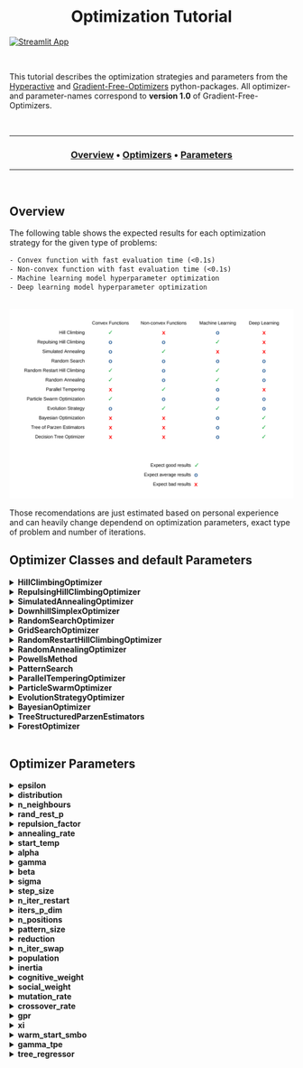 <h1 align="center"> 
  Optimization Tutorial
</h1>

[![Streamlit App](https://static.streamlit.io/badges/streamlit_badge_black_white.svg)](https://share.streamlit.io/SimonBlanke/optimization-tutorial/main/optimization_tutorial/app.py)


<br>

This tutorial describes the optimization strategies and parameters from the [Hyperactive](https://github.com/SimonBlanke/Hyperactive) and [Gradient-Free-Optimizers](https://github.com/SimonBlanke/Gradient-Free-Optimizers) python-packages. All optimizer- and parameter-names correspond to **version 1.0** of Gradient-Free-Optimizers.

<br>

---

<div align="center"><a name="menu"></a>
  <h3>
    <a href="https://github.com/SimonBlanke/optimization-tutorial#overview">Overview</a> •
    <a href="https://github.com/SimonBlanke/optimization-tutorial#optimizer-classes-and-default-parameters">Optimizers</a> •
    <a href="https://github.com/SimonBlanke/optimization-tutorial#optimizer-parameters">Parameters</a>
  </h3>
</div>

---

<br>

## Overview

The following table shows the expected results for each optimization strategy for the given type of problems:

    - Convex function with fast evaluation time (<0.1s)
    - Non-convex function with fast evaluation time (<0.1s)
    - Machine learning model hyperparameter optimization
    - Deep learning model hyperparameter optimization

<p align="center">
  <br>
  <img src="./docs/_images/optimizer_table.png" width="950">
  <br>
</p>
Those recomendations are just estimated based on personal experience and can heavily change dependend on optimization parameters, exact type of problem and number of iterations.


<br>

## Optimizer Classes and default Parameters

<details>
<summary><b> HillClimbingOptimizer</b></summary>
  
<br>
  
---
  
  
Hill climbing is a very basic optimization technique, that explores the search space only localy. It starts at an initial point, which is often chosen randomly and continues to move to positions with a better solution. It has no method against getting stuck in local optima.

**Available parameters:**
  - epsilon=0.05
  - distribution="normal"
  - n_neighbours=3
  - rand_rest_p=0

**Use cases/properties:**
  - Never as a first method of optimization
  - When you have a very good initial point to start from
  - If the search space is very simple and has few local optima or saddle points

---

</details>



<details>
<summary><b> RepulsingHillClimbingOptimizer</b></summary>
  
<br>
  
---
  
**Available parameters:**
  - epsilon=0.05
  - distribution="normal"
  - n_neighbours=3
  - rand_rest_p=0
  - repulsion_factor=3

**Use cases/properties:**
  - When you have a good initial point to start from

---
  
</details>



<details>
<summary><b> SimulatedAnnealingOptimizer</b></summary>

<br>

---
  
Simulated annealing chooses its next possible position similar to hill climbing, but it accepts worse results with a probability that decreases with time:

<p align="center">
  <a href="equation">
    <img src="https://latex.codecogs.com/gif.latex?p%20%3D%20exp%20%5Cleft%20%28%20-%5Cfrac%7B%5CDelta%20f_%7Bnorm%7D%7D%7BT%7D%20%5Cright%20%29">
  </a>
</p>

It simulates a temperature that decreases with each iteration, similar to a material cooling down. The following normalization is used to calculate the probability independent of the metric:

<p align="center">
  <a href="equation">
    <img src="https://latex.codecogs.com/gif.latex?%5CDelta%20f_%7Bnorm%7D%20%3D%20%5Cfrac%7Bf%28y%29%20-%20f%28y%29%7D%7Bf%28y%29%20&plus;%20f%28y%29%7D">
  </a>
</p>


**Available parameters:**
  - epsilon=0.05
  - distribution="normal"
  - n_neighbours=3
  - rand_rest_p=0
  - annealing_rate=0.975
  - start_temp=1

**Use cases/properties:**
- When you have a good initial point to start from, but expect the surrounding search space to be very complex
- Good as a second method of optimization

---
  
</details>



<details>
<summary><b> DownhillSimplexOptimizer</b></summary>
  
<br>

---
  
The downhill simplex optimization works by creating a polytope from n + 1 positions in the search space of n dimensions. This polytope is called a simplex, which
can alter its shape with the following steps:
  - reflecting
  - expanding
  - contracting
  - shrinking



**Available parameters:**
  - alpha=1,
  - gamma=2,
  - beta=0.5
  - sigma=0.5


---
  
</details>



<details>
<summary><b> RandomSearchOptimizer</b></summary>

<br>

---
  
The random search explores by choosing a new position at random after each iteration. Some random search implementations choose a new position within a large hypersphere around the current position. The implementation in hyperactive is purely random across the search space in each step.

**Use cases/properties:**
  - Very good as a first method of optimization or to start exploring the search space
  - For a short optimization run to get an acceptable solution

---
  
</details>



<details>
<summary><b> GridSearchOptimizer</b></summary>

<br>

---
  
The grid-search explores the search space one step at a time following a diagonal grid like structure. It does not take the score from the objective function into account, but follows the grid until the entire search space is explored.

**Available parameters:**
  - step_size=1
  
**Use cases/properties:**
  - Very good as a first method of optimization or to start exploring the search space

---
  
</details>




<details>
<summary><b> RandomRestartHillClimbingOptimizer</b></summary>

<br>

---
  
Random restart hill climbing works by starting a hill climbing search and jumping to a random new position after a number of iterations.

**Available parameters:**
  - epsilon=0.05
  - distribution="normal"
  - n_neighbours=3
  - rand_rest_p=0
  - n_iter_restart=10

**Use cases/properties:**
  - Good as a first method of optimization
  - For a short optimization run to get an acceptable solution

---
  
</details>



<details>
<summary><b> RandomAnnealingOptimizer</b></summary>
  
<br>

---
  
An algorithm that chooses a new position within a large hypersphere around the current position. This hypersphere gets smaller over time.

**Available parameters:**
  - epsilon=0.05
  - distribution="normal"
  - n_neighbours=3
  - rand_rest_p=0.03
  - annealing_rate=0.975
  - start_temp=1

**Use cases/properties:**
  - Disclaimer: I have not seen this algorithm before, but invented it myself. It seems to be a good alternative to the other random algorithms
  - Good as a first method of optimization
  - For a short optimization run to get an acceptable solution

---
  
</details>



<details>
<summary><b> PowellsMethod</b></summary>
  
<br>

---
  
This powell's method implementation works by optimizing each search space dimension at a time with a hill climbing algorithm.

**Available parameters:**
  - iters_p_dim=10

**Use cases/properties:**
  - 

---
  
</details>



<details>
<summary><b> PatternSearch</b></summary>
  
<br>

---
  
The pattern search creates a cross-like pattern that moves its center position to the best surrounding position or shrinks if no better position is available.

**Available parameters:**
  - n_positions=4
  - pattern_size=0.25
  - reduction=0.9

**Use cases/properties:**
  - 

---
  
</details>



<details>
<summary><b> ParallelTemperingOptimizer</b></summary>

<br>

---
  
Parallel Tempering initializes multiple simulated annealing searches with different temperatures and chooses to swap those temperatures with the following probability:


**Available parameters:**
  - population=10
  - n_iter_swap=10
  - rand_rest_p=0

**Use cases/properties:**
  - Not as dependend of a good initial position as simulated annealing
  - If you have enough time for many model evaluations

---
  
</details>



<details>
<summary><b> ParticleSwarmOptimizer</b></summary>

<br>

---
  
Particle swarm optimization works by initializing a number of positions at the same time and moving all of those closer to the best one after each iteration.

**Available parameters:**
  - population=10
  - inertia=0.5
  - cognitive_weight=0.5
  - social_weight=0.5
  - rand_rest_p=0

**Use cases/properties:**
  - If the search space is complex and large
  - If you have enough time for many model evaluations

---
  
</details>



<details>
<summary><b> EvolutionStrategyOptimizer</b></summary>

<br>

---
  
Evolution strategy mutates and combines the best individuals of a population across a number of generations without transforming them into an array of bits (like genetic algorithms) but uses the real values of the positions.

**Available parameters:**
  - population=10
  - mutation_rate=0.7
  - crossover_rate=0.3
  - rand_rest_p=0

**Use cases/properties:**
  - If the search space is very complex and large
  - If you have enough time for many model evaluations

---
  
</details>



<details>
<summary><b> BayesianOptimizer</b></summary>

<br>

---
  
Bayesian optimization chooses new positions by calculating the expected improvement of every position in the search space based on a gaussian process that trains on already evaluated positions.

**Available parameters:**
  - gpr=gaussian_process["gp_nonlinear"]
  - xi=0.03
  - warm_start_smbo=None
  - rand_rest_p=0

**Use cases/properties:**
  - If model evaluations take a long time
  - If you do not want to do many iterations
  - If your search space is not to big

---
  
</details>



<details>
<summary><b> TreeStructuredParzenEstimators</b></summary>

<br>

---
  
Tree of Parzen Estimators also chooses new positions by calculating the expected improvement. It does so by calculating the ratio of probability being among the best positions and the worst positions. Those probabilities are determined with a kernel density estimator, that is trained on alrady evaluated positions.

**Available parameters:**
  - gamma_tpe=0.5
  - warm_start_smbo=None
  - rand_rest_p=0

**Use cases/properties:**
  - If model evaluations take a long time
  - If you do not want to do many iterations
  - If your search space is not to big

---
  
</details>



<details>
<summary><b> ForestOptimizer</b></summary>

<br>

---
  
**Available parameters:**
  - tree_regressor="extra_tree"
  - xi=0.01
  - warm_start_smbo=None
  - rand_rest_p=0

---
  
</details>



<br>

## Optimizer Parameters


<details>
<summary><b> epsilon</b></summary>

<br>

---

When climbing to new positions epsilon determines how far the hill climbing based algorithm jumps from one position to the next points. Higher epsilon leads to longer jumps.

**available values:** float

**Used by:**
  - HillClimbingOptimizer
  - RepulsingHillClimbingOptimizer
  - SimulatedAnnealingOptimizer
  - RandomRestartHillClimbingOptimizer
  - RandomAnnealingOptimizer
  - ParallelTemperingOptimizer
  - ParticleSwarmOptimizer
  - EvolutionStrategyOptimizer

---
  
</details>



<details>
<summary><b> distribution</b></summary>

<br>

---
  
The mathematical distribution the algorithm draws samples from. 

**available values:** str; "normal", "laplace", "logistic", "gumbel"

**Used by:**
  - HillClimbingOptimizer
  - RepulsingHillClimbingOptimizer
  - SimulatedAnnealingOptimizer
  - RandomRestartHillClimbingOptimizer
  - RandomAnnealingOptimizer
  - ParallelTemperingOptimizer
  - ParticleSwarmOptimizer
  - EvolutionStrategyOptimizer

---
  
</details>



<details>
<summary><b> n_neighbours</b></summary>

<br>

---
  
The number of positions the algorithm explores from its current postion before jumping to the best one.

**available values:** int

**Used by:**
  - HillClimbingOptimizer
  - RepulsingHillClimbingOptimizer
  - SimulatedAnnealingOptimizer
  - RandomRestartHillClimbingOptimizer
  - RandomAnnealingOptimizer
  - ParallelTemperingOptimizer
  - ParticleSwarmOptimizer
  - EvolutionStrategyOptimizer

---
  
</details>



<details>
<summary><b> rand_rest_p</b></summary>

<br>

---
  
Probability for the optimization algorithm to jump to a random position in an iteration step.

**available values:** float; [0.0, ... ,0.5, ... ,1]

**Used by:**
  - HillClimbingOptimizer
  - RepulsingHillClimbingOptimizer
  - SimulatedAnnealingOptimizer
  - RandomRestartHillClimbingOptimizer
  - RandomAnnealingOptimizer
  - ParallelTemperingOptimizer
  - ParticleSwarmOptimizer
  - EvolutionStrategyOptimizer
  - BayesianOptimizer
  - TreeStructuredParzenEstimators
  - ForestOptimizer

---
  
</details>



<details>
<summary><b> repulsion_factor</b></summary>

<br>

---
  
If the algorithm does not find a better position the repulsion factor increases epsilon for the next jump.

**available values:** float

**Used by:**
  - RepulsingHillClimbingOptimizer

---
  
</details>



<details>
<summary><b> annealing_rate</b></summary>

<br>

---
  
Rate at which the temperatur-value of the algorithm decreases. An annealing rate above 1 increases the temperature over time.

**available values:** float; [0.0, ... ,0.5, ... ,1]

**Used by:**
  - SimulatedAnnealingOptimizer
  - RandomAnnealingOptimizer
  - ParallelTemperingOptimizer

---
  
</details>



<details>
<summary><b> start_temp</b></summary>

<br>

---
  
The start temperatur determines the probability for the algorithm to jump to a worse position.

**available values:** float

**Used by:**
  - SimulatedAnnealingOptimizer
  - RandomAnnealingOptimizer
  - ParallelTemperingOptimizer

---
  
</details>



<details>
<summary><b> alpha</b></summary>

<br>

---
  
Reflection parameter of the simplex algorithm.

**available values:** float

**Used by:**
  - DownhillSimplexOptimizer

---
  
</details>



<details>
<summary><b> gamma</b></summary>

<br>

---
  
Expansion parameter of the simplex algorithm.

**available values:** float

**Used by:**
  - DownhillSimplexOptimizer

---
  
</details>



<details>
<summary><b> beta</b></summary>

<br>

---
  
Contraction parameter of the simplex algorithm.

**available values:** float

**Used by:**
  - DownhillSimplexOptimizer

---
  
</details>



<details>
<summary><b> sigma</b></summary>

<br>

---
  
Shrinking parameter of the simplex algorithm.

**available values:** float

**Used by:**
  - DownhillSimplexOptimizer

---
  
</details>



<details>
<summary><b> step_size</b></summary>

<br>

---
  
The number of steps the grid search takes after each iteration. If this parameter is set to 3 the grid search won't select the next position, but the one it would normally select after 3 iterations. This way we get a sparse grid after the first pass through the search space. After the first pass is done the grid search starts at the beginning and does a second pass with the same step size. And a third pass after that.

**available values:** int

**Used by:**
  - GridSearchOptimizer

---
  
</details>



<details>
<summary><b> n_iter_restart</b></summary>

<br>

---
  
The number of iterations the algorithm performs before jumping to a random position.

**available values:** int

**Used by:**
  - RandomRestartHillClimbingOptimizer

---
  
</details>



<details>
<summary><b> iters_p_dim</b></summary>

<br>

---
  
Number of iterations per dimension of the search space. 

**available values:** int

**Used by:**
  - PowellsMethod

---
  
</details>



<details>
<summary><b> n_positions</b></summary>

<br>

---
  
Number of positions that the pattern contains.

**available values:** int

**Used by:**
  - PatternSearch

---
  
</details>



<details>
<summary><b> pattern_size</b></summary>

<br>

---
  
Size of the patterns in percentage of the size of the search space in the corresponding dimension.

**available values:** int

**Used by:**
  - PatternSearch

---
  
</details>



<details>
<summary><b> reduction</b></summary>

<br>

---
  
Factor to change the size of the pattern when no better position is found.

**available values:** int

**Used by:**
  - PatternSearch

---
  
</details>



<details>
<summary><b> n_iter_swap</b></summary>

<br>

---
  
The number of iterations the algorithm performs before switching temperatures of the individual optimizers in the population.

**available values:** int

**Used by:**
  - ParallelTemperingOptimizer

---
  
</details>



<details>
<summary><b> population</b></summary>

<br>
  
---

Size of the population for population-based optimization algorithms.

**available values:** float

**Used by:**
  - ParallelTemperingOptimizer
  - ParticleSwarmOptimizer
  - EvolutionStrategyOptimizer

---
  
</details>



<details>
<summary><b> inertia</b></summary>

<br>

---
  
The inertia of the movement of the individual optimizers in the population.

**available values:** float

**Used by:**
  - ParticleSwarmOptimizer

---
  
</details>



<details>
<summary><b> cognitive_weight</b></summary>

<br>

---
  
A factor of the movement towards the personal best position of the individual optimizers in the population.

**available values:** float

**Used by:**
  - ParticleSwarmOptimizer

---
  
</details>



<details>
<summary><b> social_weight</b></summary>

<br>

---
  
A factor of the movement towards the global best position of the individual optimizers in the population.

**available values:** float

**Used by:**
  - ParticleSwarmOptimizer

---
  
</details>



<details>
<summary><b> mutation_rate</b></summary>

<br>

---
  
Probability of an individual in the population to perform an hill climbing step.

**available values:** float

**Used by:**
  - EvolutionStrategyOptimizer

---
  
</details>



<details>
<summary><b> crossover_rate</b></summary>

<br>

---
  
Probability of an individual to perform a crossover with the best individual in the population.

**available values:** float

**Used by:**
  - EvolutionStrategyOptimizer

---
  
</details>



<details>
<summary><b> gpr</b></summary>

<br>

---
  
The access to the surrogate model class. Example surrogate model classes can be found in a separate
[repository](https://github.com/SimonBlanke/surrogate-models).

**available values:** class

**Used by:**
  - BayesianOptimizer

---
  
</details>



<details>
<summary><b> xi</b></summary>

<br>

---
  
Parameter for the expected uncertainty of the estimation.

**available values:** float

**Used by:**
  - BayesianOptimizer
  - ForestOptimizer

---
  
</details>



<details>
<summary><b> warm_start_smbo</b></summary>

<br>

---
  
Dataframe that contains the search data of a previous optimization run.

**available values:** dataframe

**Used by:**
  - BayesianOptimizer
  - TreeStructuredParzenEstimators
  - ForestOptimizer

---
  
</details>



<details>
<summary><b> gamma_tpe</b></summary>

<br>

---
  
Separates the explored positions into good and bad.

**available values:** float; [0.0, ... ,0.5, ... ,1]

**Used by:**
  - TreeStructuredParzenEstimators

---
  
</details>



<details>
<summary><b> tree_regressor</b></summary>

<br>

---
  
The access to the surrogate model class. Example surrogate model classes can be found in a separate
[repository](https://github.com/SimonBlanke/surrogate-models).

**available values:** class

**Used by:**
  - ForestOptimizer

---
  
</details>


